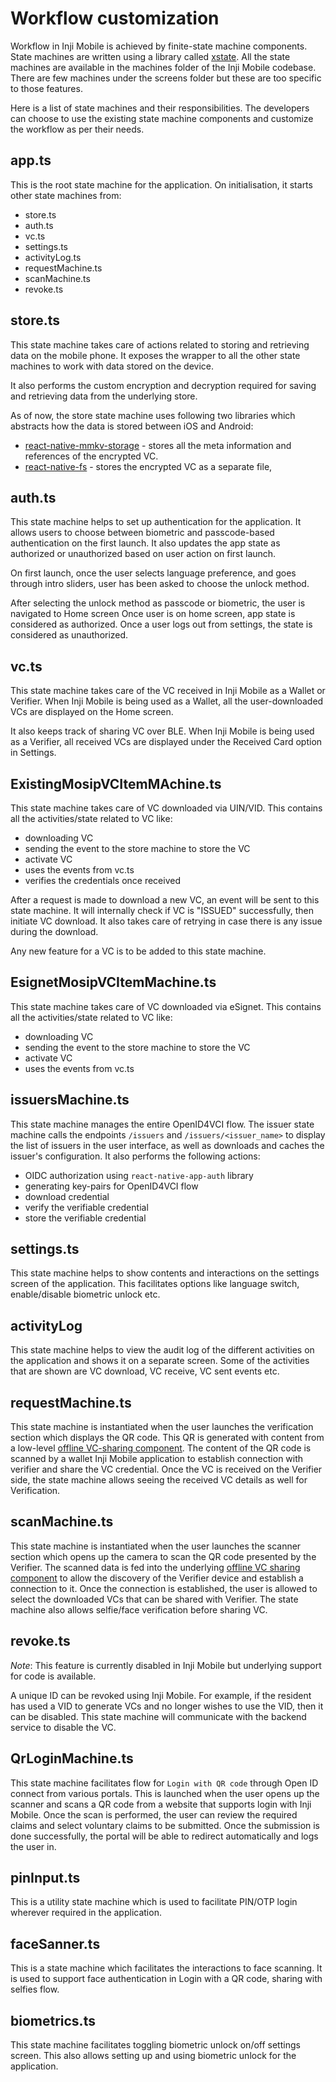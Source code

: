 # Workflow customization

Workflow in Inji Mobile is achieved by finite-state machine components. State machines are written using a library called [xstate](https://xstate.js.org/docs/recipes/react.html). All the state machines are available in the machines folder of the Inji Mobile codebase. There are few machines under the screens folder but these are too specific to those features.

Here is a list of state machines and their responsibilities. The developers can choose to use the existing state machine components and customize the workflow as per their needs.

## app.ts

This is the root state machine for the application. On initialisation, it starts other state machines from:

* store.ts
* auth.ts
* vc.ts
* settings.ts
* activityLog.ts
* requestMachine.ts
* scanMachine.ts
* revoke.ts

## store.ts

This state machine takes care of actions related to storing and retrieving data on the mobile phone. It exposes the wrapper to all the other state machines to work with data stored on the device.

It also performs the custom encryption and decryption required for saving and retrieving data from the underlying store.

As of now, the store state machine uses following two libraries which abstracts how the data is stored between iOS and Android:

* [react-native-mmkv-storage](https://github.com/ammarahm-ed/react-native-mmkv-storage) - stores all the meta information and references of the encrypted VC.
* [react-native-fs](https://www.npmjs.com/package/react-native-fs) - stores the encrypted VC as a separate file,

## auth.ts

This state machine helps to set up authentication for the application. It allows users to choose between biometric and passcode-based authentication on the first launch. It also updates the app state as authorized or unauthorized based on user action on first launch.

On first launch, once the user selects language preference, and goes through intro sliders, user has been asked to choose the unlock method.

After selecting the unlock method as passcode or biometric, the user is navigated to Home screen Once user is on home screen, app state is considered as authorized. Once a user logs out from settings, the state is considered as unauthorized.

## vc.ts

This state machine takes care of the VC received in Inji Mobile as a Wallet or Verifier. When Inji Mobile is being used as a Wallet, all the user-downloaded VCs are displayed on the Home screen.

It also keeps track of sharing VC over BLE. When Inji Mobile is being used as a Verifier, all received VCs are displayed under the Received Card option in Settings.

## ExistingMosipVCItemMAchine.ts

This state machine takes care of VC downloaded via UIN/VID. This contains all the activities/state related to VC like:

* downloading VC
* sending the event to the store machine to store the VC
* activate VC
* uses the events from vc.ts
* verifies the credentials once received

After a request is made to download a new VC, an event will be sent to this state machine. It will internally check if VC is "ISSUED" successfully, then initiate VC download. It also takes care of retrying in case there is any issue during the download.

Any new feature for a VC is to be added to this state machine.

## EsignetMosipVCItemMachine.ts

This state machine takes care of VC downloaded via eSignet. This contains all the activities/state related to VC like:

* downloading VC
* sending the event to the store machine to store the VC
* activate VC
* uses the events from vc.ts

## issuersMachine.ts

This state machine manages the entire OpenID4VCI flow. The issuer state machine calls the endpoints `/issuers` and `/issuers/<issuer_name>` to display the list of issuers in the user interface, as well as downloads and caches the issuer's configuration. It also performs the following actions:

* OIDC authorization using `react-native-app-auth` library
* generating key-pairs for OpenID4VCI flow
* download credential
* verify the verifiable credential
* store the verifiable credential

## settings.ts

This state machine helps to show contents and interactions on the settings screen of the application. This facilitates options like language switch, enable/disable biometric unlock etc.

## activityLog

This state machine helps to view the audit log of the different activities on the application and shows it on a separate screen. Some of the activities that are shown are VC download, VC receive, VC sent events etc.

## requestMachine.ts

This state machine is instantiated when the user launches the verification section which displays the QR code. This QR is generated with content from a low-level [offline VC-sharing component](../architecture/components.md#offline-vc-sharing-component). The content of the QR code is scanned by a wallet Inji Mobile application to establish connection with verifier and share the VC credential. Once the VC is received on the Verifier side, the state machine allows seeing the received VC details as well for Verification.

## scanMachine.ts

This state machine is instantiated when the user launches the scanner section which opens up the camera to scan the QR code presented by the Verifier. The scanned data is fed into the underlying [offline VC sharing component](../architecture/components.md#offline-vc-sharing-component) to allow the discovery of the Verifier device and establish a connection to it. Once the connection is established, the user is allowed to select the downloaded VCs that can be shared with Verifier. The state machine also allows selfie/face verification before sharing VC.

## revoke.ts

_Note_: This feature is currently disabled in Inji Mobile but underlying support for code is available.

A unique ID can be revoked using Inji Mobile. For example, if the resident has used a VID to generate VCs and no longer wishes to use the VID, then it can be disabled. This state machine will communicate with the backend service to disable the VC.

## QrLoginMachine.ts

This state machine facilitates flow for `Login with QR code` through Open ID connect from various portals. This is launched when the user opens up the scanner and scans a QR code from a website that supports login with Inji Mobile. Once the scan is performed, the user can review the required claims and select voluntary claims to be submitted. Once the submission is done successfully, the portal will be able to redirect automatically and logs the user in.

## pinInput.ts

This is a utility state machine which is used to facilitate PIN/OTP login wherever required in the application.

## faceSanner.ts

This is a state machine which facilitates the interactions to face scanning. It is used to support face authentication in Login with a QR code, sharing with selfies flow.

## biometrics.ts

This state machine facilitates toggling biometric unlock on/off settings screen. This also allows setting up and using biometric unlock for the application.
